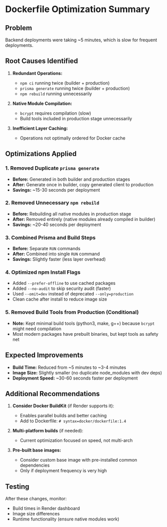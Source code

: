 # Dockerfile Optimization Summary

## Problem
Backend deployments were taking ~5 minutes, which is slow for frequent deployments.

## Root Causes Identified

1. **Redundant Operations:**
   - `npm ci` running twice (builder + production)
   - `prisma generate` running twice (builder + production)
   - `npm rebuild` running unnecessarily

2. **Native Module Compilation:**
   - `bcrypt` requires compilation (slow)
   - Build tools included in production stage unnecessarily

3. **Inefficient Layer Caching:**
   - Operations not optimally ordered for Docker cache

## Optimizations Applied

### 1. Removed Duplicate `prisma generate`
   - **Before:** Generated in both builder and production stages
   - **After:** Generate once in builder, copy generated client to production
   - **Savings:** ~15-30 seconds per deployment

### 2. Removed Unnecessary `npm rebuild`
   - **Before:** Rebuilding all native modules in production stage
   - **After:** Removed entirely (native modules already compiled in builder)
   - **Savings:** ~20-40 seconds per deployment

### 3. Combined Prisma and Build Steps
   - **Before:** Separate `RUN` commands
   - **After:** Combined into single `RUN` command
   - **Savings:** Slightly faster (less layer overhead)

### 4. Optimized npm Install Flags
   - Added `--prefer-offline` to use cached packages
   - Added `--no-audit` to skip security audit (faster)
   - Used `--omit=dev` instead of deprecated `--only=production`
   - Clean cache after install to reduce image size

### 5. Removed Build Tools from Production (Conditional)
   - **Note:** Kept minimal build tools (python3, make, g++) because `bcrypt` might need compilation
   - Most modern packages have prebuilt binaries, but kept tools as safety net

## Expected Improvements

- **Build Time:** Reduced from ~5 minutes to ~3-4 minutes
- **Image Size:** Slightly smaller (no duplicate node_modules with dev deps)
- **Deployment Speed:** ~30-60 seconds faster per deployment

## Additional Recommendations

1. **Consider Docker BuildKit** (if Render supports it):
   - Enables parallel builds and better caching
   - Add to Dockerfile: `# syntax=docker/dockerfile:1.4`

2. **Multi-platform builds** (if needed):
   - Current optimization focused on speed, not multi-arch

3. **Pre-built base images:**
   - Consider custom base image with pre-installed common dependencies
   - Only if deployment frequency is very high

## Testing

After these changes, monitor:
- Build times in Render dashboard
- Image size differences
- Runtime functionality (ensure native modules work)

